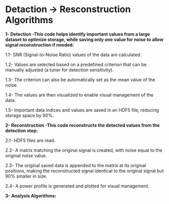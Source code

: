 # Detaction -> Resconstruction Algorithms
**1- Detection -This code helps identify important values from a large dataset to optimize storage, while saving only one value for noise to allow signal reconstruction if needed:**

1.1- SNR (Signal-to-Noise Ratio) values of the data are calculated.

1.2- Values are selected based on a predefined criterion that can be manually adjusted (a tuner for detection sensitivity).

1.3- The criterion can also be automatically set as the mean value of the noise.

1.4- The values are then visualized to enable visual management of the data.

1.5- Important data indices and values are saved in an HDF5 file, reducing storage space by 90%.

**2- Reconstruction -This code reconstructs the detected values from the detection step:**

2.1- HDF5 files are read.

2.2- A matrix matching the original signal is created, with noise equal to the original noise value.

2.3- The original saved data is appended to the matrix at its original positions, making the reconstructed signal identical to the original signal but 90% smaller in size.

2.4- A power profile is generated and plotted for visual management.

**3- Analysis Algorithms:**
